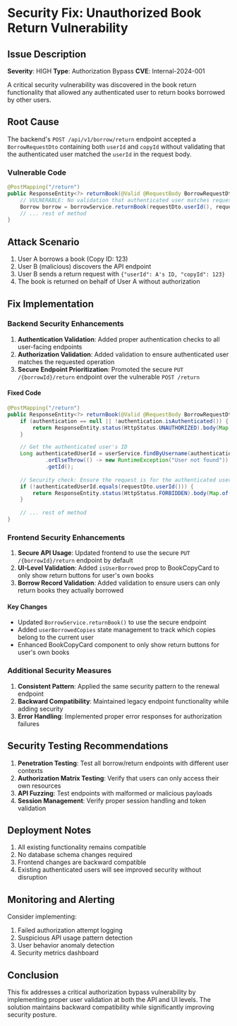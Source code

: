 # Security Fix: Unauthorized Book Return Vulnerability

## Issue Description
**Severity**: HIGH
**Type**: Authorization Bypass
**CVE**: Internal-2024-001

A critical security vulnerability was discovered in the book return functionality that allowed any authenticated user to return books borrowed by other users.

## Root Cause
The backend's `POST /api/v1/borrow/return` endpoint accepted a `BorrowRequestDto` containing both `userId` and `copyId` without validating that the authenticated user matched the `userId` in the request body.

### Vulnerable Code
```java
@PostMapping("/return")
public ResponseEntity<?> returnBook(@Valid @RequestBody BorrowRequestDto requestDto) {
    // VULNERABLE: No validation that authenticated user matches requestDto.userId()
    Borrow borrow = borrowService.returnBook(requestDto.userId(), requestDto.copyId());
    // ... rest of method
}
```

## Attack Scenario
1. User A borrows a book (Copy ID: 123)
2. User B (malicious) discovers the API endpoint
3. User B sends a return request with `{"userId": A's ID, "copyId": 123}`
4. The book is returned on behalf of User A without authorization

## Fix Implementation

### Backend Security Enhancements

1. **Authentication Validation**: Added proper authentication checks to all user-facing endpoints
2. **Authorization Validation**: Added validation to ensure authenticated user matches the requested operation
3. **Secure Endpoint Prioritization**: Promoted the secure `PUT /{borrowId}/return` endpoint over the vulnerable `POST /return`

#### Fixed Code
```java
@PostMapping("/return")
public ResponseEntity<?> returnBook(@Valid @RequestBody BorrowRequestDto requestDto, Authentication authentication) {
    if (authentication == null || !authentication.isAuthenticated()) {
        return ResponseEntity.status(HttpStatus.UNAUTHORIZED).body(Map.of("error", "User not authenticated"));
    }

    // Get the authenticated user's ID
    Long authenticatedUserId = userService.findByUsername(authentication.getName())
            .orElseThrow(() -> new RuntimeException("User not found"))
            .getId();
    
    // Security check: Ensure the request is for the authenticated user's borrowing
    if (!authenticatedUserId.equals(requestDto.userId())) {
        return ResponseEntity.status(HttpStatus.FORBIDDEN).body(Map.of("error", "无权限操作其他用户的借阅记录"));
    }
    
    // ... rest of method
}
```

### Frontend Security Enhancements

1. **Secure API Usage**: Updated frontend to use the secure `PUT /{borrowId}/return` endpoint by default
2. **UI-Level Validation**: Added `isUserBorrowed` prop to BookCopyCard to only show return buttons for user's own books
3. **Borrow Record Validation**: Added validation to ensure users can only return books they actually borrowed

#### Key Changes
- Updated `BorrowService.returnBook()` to use the secure endpoint
- Added `userBorrowedCopies` state management to track which copies belong to the current user
- Enhanced BookCopyCard component to only show return buttons for user's own books

### Additional Security Measures

1. **Consistent Pattern**: Applied the same security pattern to the renewal endpoint
2. **Backward Compatibility**: Maintained legacy endpoint functionality while adding security
3. **Error Handling**: Implemented proper error responses for authorization failures

## Security Testing Recommendations

1. **Penetration Testing**: Test all borrow/return endpoints with different user contexts
2. **Authorization Matrix Testing**: Verify that users can only access their own resources
3. **API Fuzzing**: Test endpoints with malformed or malicious payloads
4. **Session Management**: Verify proper session handling and token validation

## Deployment Notes

1. All existing functionality remains compatible
2. No database schema changes required
3. Frontend changes are backward compatible
4. Existing authenticated users will see improved security without disruption

## Monitoring and Alerting

Consider implementing:
1. Failed authorization attempt logging
2. Suspicious API usage pattern detection
3. User behavior anomaly detection
4. Security metrics dashboard

## Conclusion

This fix addresses a critical authorization bypass vulnerability by implementing proper user validation at both the API and UI levels. The solution maintains backward compatibility while significantly improving security posture.